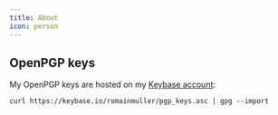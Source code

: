 ```yaml
---
title: About
icon: person
---
```

## OpenPGP keys
My OpenPGP keys are hosted on my [Keybase account](https://keybase.io/romainmuller):
```shell
curl https://keybase.io/romainmuller/pgp_keys.asc | gpg --import
```
